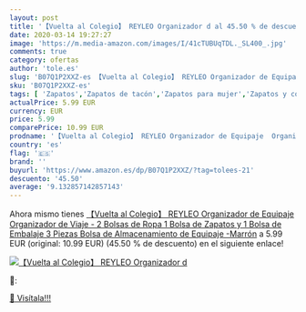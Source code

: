 ```yaml
---
layout: post
title: '【Vuelta al Colegio】 REYLEO Organizador d al 45.50 % de descuento'
date: 2020-03-14 19:27:27
image: 'https://m.media-amazon.com/images/I/41cTUBUqTDL._SL400_.jpg'
comments: true
category: ofertas
author: 'tole.es'
slug: 'B07Q1P2XXZ-es 【Vuelta al Colegio】 REYLEO Organizador de Equipaje...'
sku: 'B07Q1P2XXZ-es'
tags: [ 'Zapatos','Zapatos de tacón','Zapatos para mujer','Zapatos y complementos','zapatos', ]
actualPrice: 5.99 EUR
currency: EUR
price: 5.99
comparePrice: 10.99 EUR
prodname: '【Vuelta al Colegio】 REYLEO Organizador de Equipaje  Organizador de Viaje - 2 Bolsas de Ropa  1 Bolsa de Zapatos y 1 Bolsa de Embalaje  3 Piezas Bolsa de Almacenamiento de Equipaje -Marrón'
country: 'es'
flag: '🇪🇸'
brand: ''
buyurl: 'https://www.amazon.es/dp/B07Q1P2XXZ/?tag=tolees-21'
descuento: '45.50'
average: '9.132857142857143'
---
```


Ahora mismo tienes [【Vuelta al Colegio】 REYLEO Organizador de Equipaje  Organizador de Viaje - 2 Bolsas de Ropa  1 Bolsa de Zapatos y 1 Bolsa de Embalaje  3 Piezas Bolsa de Almacenamiento de Equipaje -Marrón](https://www.amazon.es/dp/B07Q1P2XXZ/?tag=tolees-21) a 5.99 EUR (original: 10.99 EUR) (45.50 %  de descuento) en el siguiente enlace!

[![【Vuelta al Colegio】 REYLEO Organizador d](https://m.media-amazon.com/images/I/41cTUBUqTDL._SL400_.jpg)](https://www.amazon.es/dp/B07Q1P2XXZ/?tag=tolees-21)

🔎:


[🛒 Visítala!!!](https://www.amazon.es/dp/B07Q1P2XXZ/?tag=tolees-21)
